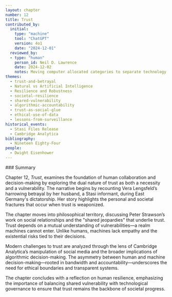 ```yaml
---
layout: chapter
number: 12
title: Trust
contributed_by:
  initial:
    type: "machine"
    tool: "ChatGPT"
    version: 4o1
    date: "2024-12-01"
  reviewed_by:
  - type: "human"
    person_id: Neil D. Lawrence
    date: 2024-12-02
    notes: Moving computer allocated categories to separate technology and media and to merge reflections.
themes:
  - trust-and-betrayal
  - Natural vs Artificial Intelligence
  - Resilience and Robustness
  - societal-resilience
  - shared-vulnerability
  - algorithmic-accountability
  - trust-as-social-glue
  - ethical-use-of-data
  - lessons-from-surveillance
historical_events:
  - Stasi Files Release
  - Cambridge Analytica
bibliography:
  - Nineteen Eighty-Four
people:
  - Dwight Eisenhower
---
```


<div class="machine-commentary" markdown="1">
### Summary

Chapter 12, *Trust*, examines the foundation of human collaboration and decision-making by exploring the dual nature of trust as both a necessity and a vulnerability. The narrative begins by recounting Vera Lengsfeld’s harrowing betrayal by her husband, a Stasi informant, during East Germany's dictatorship. Her story highlights the personal and societal fractures that occur when trust is weaponized.

The chapter moves into philosophical territory, discussing Peter Strawson’s work on social relationships and the "shared jeopardies" that underlie trust. Trust depends on a mutual understanding of vulnerabilities—a realm machines cannot enter. Unlike humans, machines lack empathy and the existential risks tied to their decisions.

Modern challenges to trust are analyzed through the lens of Cambridge Analytica’s manipulation of social media and the broader implications of algorithmic decision-making. The asymmetry between human and machine decision-making—rooted in bandwidth and accountability—underscores the need for ethical boundaries and transparent systems.

The chapter concludes with a reflection on human resilience, emphasizing the importance of balancing shared vulnerability with technological governance to ensure that trust remains the backbone of societal progress.
</div>
